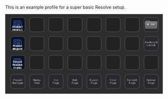 This is an example profile for a super basic Resolve setup.

![Profile](example_streamdeck_profile_grab.jpg)
